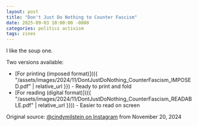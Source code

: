 ```yaml
---
layout: post
title: "Don't Just Do Nothing to Counter Fascism"
date: 2025-09-03 10:00:00 -0800
categories: politics activism
tags: zines
---
```


I like the soup one.

Two versions available:

- [For printing (imposed format)]({{ "/assets/images/2024/11/DontJustDoNothing_CounterFascism_IMPOSED.pdf" | relative_url }}) - Ready to print and fold
- [For reading (digital format)]({{ "/assets/images/2024/11/DontJustDoNothing_CounterFascism_READABLE.pdf" | relative_url }})) - Easier to read on screen

Original source: [@cindymilstein on Instagram](https://www.instagram.com/p/DCnEkhaOGDW/) from November 20, 2024
